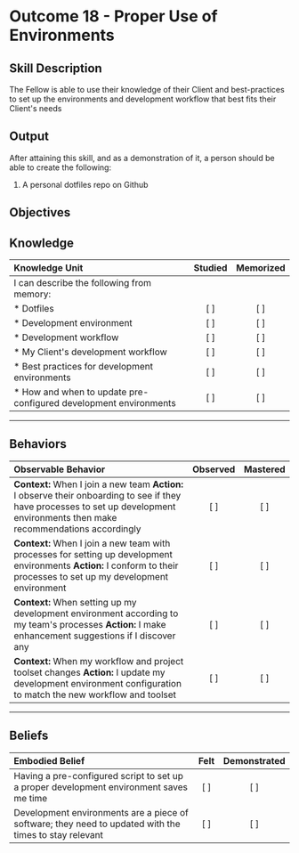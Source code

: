 # Outcome 18 - Proper Use of Environments

**Skill Description**
----------
The Fellow is able to use their knowledge of their Client and best-practices to set up the environments and development workflow that best fits their Client's needs

**Output**
----------
After attaining this skill, and as a demonstration of it, a person should be able to create the following:

1. A personal dotfiles repo on Github


**Objectives**
----------
## **Knowledge**


| Knowledge Unit   |      Studied      | Memorized |
|:-------------|:------------------:|:--------:|
| I can describe the following from memory: | | |
| * Dotfiles | [ ] | [ ]  |
| * Development environment     | [ ] | [ ]  |
| * Development workflow     | [ ] | [ ]  |
| * My Client's development workflow     | [ ] | [ ]  |
| * Best practices for development environments     | [ ] | [ ]  |
| * How and when to update pre-configured development environments     | [ ] | [ ]  |


----------


## **Behaviors**

| Observable Behavior   |      Observed      | Mastered |
|:-------------|:------------------:|:--------:|
| **Context:** When I join a new team **Action:** I observe their onboarding to see if they have processes to set up development environments then make recommendations accordingly | [ ] | [ ]  |
| **Context:** When I join a new team with processes for setting up development environments **Action:** I conform to their processes to set up my development environment | [ ] | [ ]  |
| **Context:** When setting up my development environment according to my team's processes **Action:** I make enhancement suggestions if I discover any | [ ] | [ ]  |
| **Context:** When my workflow and project toolset changes **Action:** I update my development environment configuration to match the new workflow and toolset | [ ] | [ ]  |



----------


## **Beliefs**


| Embodied Belief   |      Felt      | Demonstrated |
|:-------------|:------------------:|:--------:|
| Having a pre-configured script to set up a proper development environment saves me time | [ ] | [ ]  |
| Development environments are a piece of software; they need to updated with the times to stay relevant | [ ] | [ ]  |

